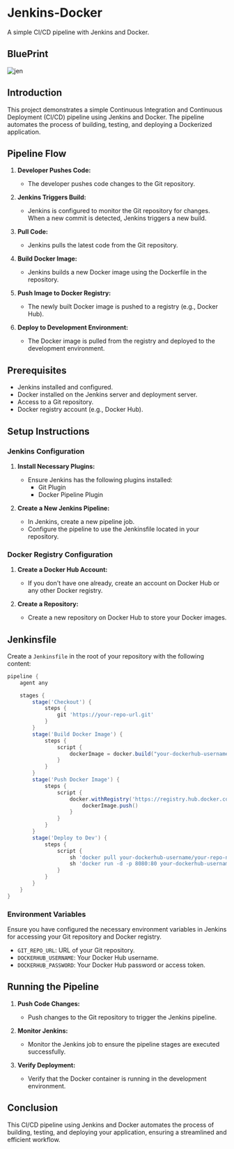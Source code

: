 # Jenkins-Docker

A simple CI/CD pipeline with Jenkins and Docker.

## BluePrint

![jen](https://github.com/alilotfi23/jenkins-docker/assets/91953142/ba509459-002a-4030-9989-d635dedecd9c)

## Introduction

This project demonstrates a simple Continuous Integration and Continuous Deployment (CI/CD) pipeline using Jenkins and Docker. The pipeline automates the process of building, testing, and deploying a Dockerized application.

## Pipeline Flow

1. **Developer Pushes Code:**
    - The developer pushes code changes to the Git repository.

2. **Jenkins Triggers Build:**
    - Jenkins is configured to monitor the Git repository for changes. When a new commit is detected, Jenkins triggers a new build.

3. **Pull Code:**
    - Jenkins pulls the latest code from the Git repository.

4. **Build Docker Image:**
    - Jenkins builds a new Docker image using the Dockerfile in the repository.

5. **Push Image to Docker Registry:**
    - The newly built Docker image is pushed to a registry (e.g., Docker Hub).

6. **Deploy to Development Environment:**
    - The Docker image is pulled from the registry and deployed to the development environment.

## Prerequisites

- Jenkins installed and configured.
- Docker installed on the Jenkins server and deployment server.
- Access to a Git repository.
- Docker registry account (e.g., Docker Hub).

## Setup Instructions

### Jenkins Configuration

1. **Install Necessary Plugins:**
    - Ensure Jenkins has the following plugins installed:
        - Git Plugin
        - Docker Pipeline Plugin

2. **Create a New Jenkins Pipeline:**
    - In Jenkins, create a new pipeline job.
    - Configure the pipeline to use the Jenkinsfile located in your repository.

### Docker Registry Configuration

1. **Create a Docker Hub Account:**
    - If you don't have one already, create an account on Docker Hub or any other Docker registry.

2. **Create a Repository:**
    - Create a new repository on Docker Hub to store your Docker images.

## Jenkinsfile

Create a `Jenkinsfile` in the root of your repository with the following content:

```groovy
pipeline {
    agent any

    stages {
        stage('Checkout') {
            steps {
                git 'https://your-repo-url.git'
            }
        }
        stage('Build Docker Image') {
            steps {
                script {
                    dockerImage = docker.build("your-dockerhub-username/your-repo-name")
                }
            }
        }
        stage('Push Docker Image') {
            steps {
                script {
                    docker.withRegistry('https://registry.hub.docker.com', 'dockerhub-credentials-id') {
                        dockerImage.push()
                    }
                }
            }
        }
        stage('Deploy to Dev') {
            steps {
                script {
                    sh 'docker pull your-dockerhub-username/your-repo-name'
                    sh 'docker run -d -p 8080:80 your-dockerhub-username/your-repo-name'
                }
            }
        }
    }
}
```

### Environment Variables

Ensure you have configured the necessary environment variables in Jenkins for accessing your Git repository and Docker registry.

- `GIT_REPO_URL`: URL of your Git repository.
- `DOCKERHUB_USERNAME`: Your Docker Hub username.
- `DOCKERHUB_PASSWORD`: Your Docker Hub password or access token.

## Running the Pipeline

1. **Push Code Changes:**
    - Push changes to the Git repository to trigger the Jenkins pipeline.

2. **Monitor Jenkins:**
    - Monitor the Jenkins job to ensure the pipeline stages are executed successfully.

3. **Verify Deployment:**
    - Verify that the Docker container is running in the development environment.

## Conclusion

This CI/CD pipeline using Jenkins and Docker automates the process of building, testing, and deploying your application, ensuring a streamlined and efficient workflow.
